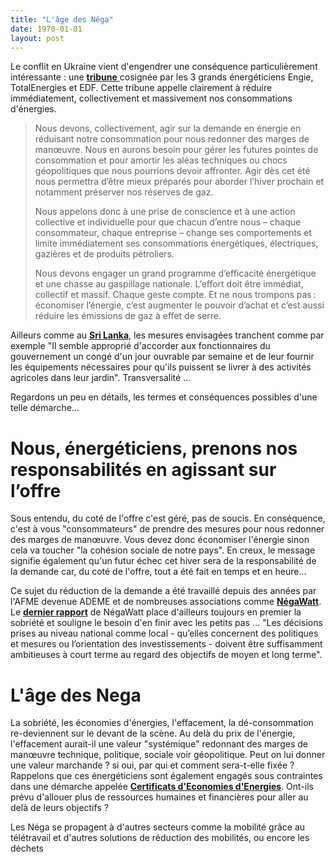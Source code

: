```yaml
---
title: "L'âge des Néga"
date: 1970-01-01
layout: post
---
```


Le conflit en Ukraine vient d'engendrer une conséquence particulièrement intéressante : une <a href="https://www.lejdd.fr/Societe/tribune-nous-devons-collectivement-agir-sur-la-demande-en-energie-4119737?Echobox=1656192139#utm_term=Autofeed&utm_medium=Social&xtor=CS1-4&utm_source=Twitter" target="_blank" rel="noopener"><strong>tribune</strong> </a>cosignée par les 3 grands énergéticiens Engie, TotalEnergies et EDF. Cette tribune appelle clairement à réduire immédiatement, collectivement et massivement nos consommations d'énergies.
<blockquote>Nous devons, collectivement, agir sur la demande en énergie en réduisant notre consommation pour nous redonner des marges de manœuvre. Nous en aurons besoin pour gérer les futures pointes de consommation et pour amortir les aléas techniques ou chocs géopolitiques que nous pourrions devoir affronter. Agir dès cet été nous permettra d’être mieux préparés pour aborder l’hiver prochain et notamment préserver nos réserves de gaz.

​Nous appelons donc à une prise de conscience et à une action collective et individuelle pour que chacun d’entre nous – chaque consommateur, chaque entreprise – change ses comportements et limite immédiatement ses consommations énergétiques, électriques, gazières et de produits pétroliers.

​Nous devons engager un grand programme d’efficacité énergétique et une chasse au gaspillage nationale. L’effort doit être immédiat, collectif et massif. Chaque geste compte. Et ne nous trompons pas : économiser l’énergie, c’est augmenter le pouvoir d’achat et c’est aussi réduire les émissions de gaz à effet de serre.</blockquote>
Ailleurs comme au <a href="https://www.latribune.fr/economie/international/situation-explosive-au-sri-lanka-le-manque-d-essence-provoque-des-emeutes-l-armee-ouvre-le-feu-922422.html" target="_blank" rel="noopener"><strong>Sri Lanka</strong></a>, les mesures envisagées tranchent comme par exemple "Il semble approprié d'accorder aux fonctionnaires du gouvernement un congé d'un jour ouvrable par semaine et de leur fournir les équipements nécessaires pour qu'ils puissent se livrer à des activités agricoles dans leur jardin". Transversalité ...

Regardons un peu en détails, les termes et conséquences possibles d'une telle démarche...
<h1>Nous, énergéticiens, prenons nos responsabilités en agissant sur l’offre</h1>
Sous entendu, du coté de l'offre c'est géré, pas de soucis. En conséquence, c'est à vous "consommateurs" de prendre des mesures pour nous redonner des marges de manœuvre. Vous devez donc économiser l'énergie sinon cela va toucher "la cohésion sociale de notre pays". En creux, le message signifie également qu'un futur échec cet hiver sera de la responsabilité de la demande car, du coté de l'offre, tout a été fait en temps et en heure...

Ce sujet du réduction de la demande a été travaillé depuis des années par l'AFME devenue ADEME et de nombreuses associations comme <strong><a href="https://negawatt.org/" target="_blank" rel="noopener">NégaWatt</a></strong>. Le <strong><a href="https://negawatt.org/IMG/pdf/synthese-scenario-negawatt-2022.pdf" target="_blank" rel="noopener">dernier rapport</a></strong> de NégaWatt place d'ailleurs toujours en premier la sobriété et souligne le besoin d'en finir avec les petits pas ... "Les décisions prises au niveau national comme local - qu’elles concernent des politiques et mesures ou l’orientation des investissements - doivent être suffisamment ambitieuses à court terme au regard des objectifs de moyen et long terme".
<h1>L'âge des Nega</h1>
La sobriété, les économies d'énergies, l'effacement, la dé-consommation re-deviennent sur le devant de la scène. Au delà du prix de l'énergie, l'effacement aurait-il une valeur "systémique" redonnant des marges de manœuvre technique, politique, sociale voir géopolitique. Peut on lui donner une valeur marchande ? si oui, par qui et comment sera-t-elle fixée ? Rappelons que ces énergéticiens sont également engagés sous contraintes dans une démarche appelée <a href="https://www.ecologie.gouv.fr/dispositif-des-certificats-deconomies-denergie" target="_blank" rel="noopener"><strong>Certificats d'Economies d'Energies</strong></a>. Ont-ils prévu d'allouer plus de ressources humaines et financières pour aller au delà de leurs objectifs ?

Les Néga se propagent à d'autres secteurs comme la mobilité grâce au télétravail et d'autres solutions de réduction des mobilités, ou encore les déchets